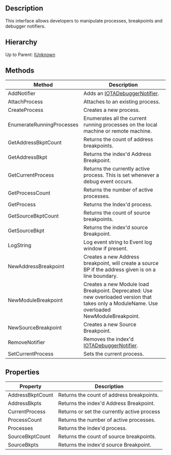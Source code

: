 ## Description
This interface allows developers to manipulate processes, breakpoints and debugger notifiers.

## Hierarchy
Up to Parent: [IUnknown](IUnknown)

## Methods
| Method | Description |
| ------------- | ------------- |
| AddNotifier | Adds an [IOTADebuggerNotifier](IOTADebuggerNotifier). |
| AttachProcess | Attaches to an existing process. |
| CreateProcess | Creates a new process. |
| EnumerateRunningProcesses | Enumerates all the current running processes on the local machine or remote machine. |
| GetAddressBkptCount | Returns the count of address breakpoints. |
| GetAddressBkpt | Returns the index'd Address Breakpoint. |
| GetCurrentProcess | Returns the currently active process. This is set whenever a debug event occurs. |
| GetProcessCount | Returns the number of active processes. |
| GetProcess | Returns the Index'd process. |
| GetSourceBkptCount | Returns the count of source breakpoints. |
| GetSourceBkpt | Returns the index'd source Breakpoint. |
| LogString | Log event string to Event log window if present. |
| NewAddressBreakpoint | Creates a new Address breakpoint, will create a source BP if the address given is on a line boundary. |
| NewModuleBreakpoint | Creates a new Module load Breakpoint. Deprecated: Use new overloaded version that takes only a ModuleName. Use overloaded NewModuleBreakpoint. |
| NewSourceBreakpoint | Creates a new Source Breakpoint. |
| RemoveNotifier | Removes the index'd [IOTADebuggerNotifier](IOTADebuggerNotifier). |
| SetCurrentProcess | Sets the current process. |

## Properties
| Property | Description |
| ------------- | ------------- |
| AddressBkptCount | Returns the count of address breakpoints. |
| AddressBkpts | Returns the index'd Address Breakpoint. |
| CurrentProcess | Returns or set the currently active process |
| ProcessCount | Returns the number of active processes. |
| Processes | Returns the Index'd process. | |
| SourceBkptCount | Returns the count of source breakpoints. |
| SourceBkpts| Returns the index'd source Breakpoint. |
